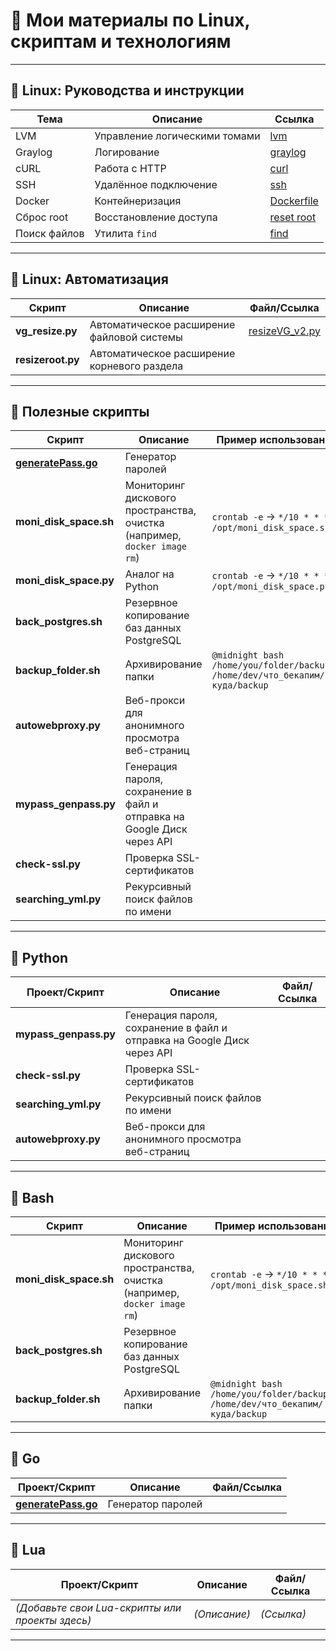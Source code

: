 # 📂 Мои материалы по Linux, скриптам и технологиям

---

## 📌 Linux: Руководства и инструкции

| Тема       | Описание                     | Ссылка                                                                 |
|------------|------------------------------|------------------------------------------------------------------------|
| LVM        | Управление логическими томами | [lvm](https://github.com/suharevA/my/blob/main/lvm)                  |
| Graylog    | Логирование                  | [graylog](https://github.com/suharevA/my/blob/main/graylog)          |
| cURL       | Работа с HTTP                | [curl](https://github.com/suharevA/my/blob/main/curl)                |
| SSH        | Удалённое подключение         | [ssh](https://github.com/suharevA/my/blob/main/ssh)                  |
| Docker     | Контейнеризация              | [Dockerfile](https://github.com/suharevA/my/blob/main/Dockerfile)     |
| Сброс root | Восстановление доступа       | [reset root](https://github.com/suharevA/my/blob/main/resetroot)      |
| Поиск файлов | Утилита `find`             | [find](https://github.com/suharevA/my/blob/main/find)                |

---

## 📌 Linux: Автоматизация

| Скрипт               | Описание                              | Файл/Ссылка                          |
|----------------------|---------------------------------------|---------------------------------------|
| **vg_resize.py**     | Автоматическое расширение файловой системы | [resizeVG_v2.py](automation/resizeVG_v2.py) |
| **resizeroot.py**    | Автоматическое расширение корневого раздела |                                       |

---

## 📌 Полезные скрипты

| Скрипт                     | Описание                                                                 | Пример использования/Запуск         |
|----------------------------|--------------------------------------------------------------------------|--------------------------------------|
| **[generatePass.go](generatePass.go)** | Генератор паролей                                                        |                                      |
| **moni_disk_space.sh**     | Мониторинг дискового пространства, очистка (например, `docker image rm`) | `crontab -e` → `*/10 * * * * /opt/moni_disk_space.sh` |
| **moni_disk_space.py**     | Аналог на Python                                                         | `crontab -e` → `*/10 * * * * /opt/moni_disk_space.py` |
| **back_postgres.sh**       | Резервное копирование баз данных PostgreSQL                              |                                      |
| **backup_folder.sh**       | Архивирование папки                                                     | `@midnight bash /home/you/folder/backup_folder.sh /home/dev/что_бекапим/ /home/куда/backup` |
| **autowebproxy.py**        | Веб-прокси для анонимного просмотра веб-страниц                          |                                      |
| **mypass_genpass.py**      | Генерация пароля, сохранение в файл и отправка на Google Диск через API |                                      |
| **check-ssl.py**           | Проверка SSL-сертификатов                                                |                                      |
| **searching_yml.py**       | Рекурсивный поиск файлов по имени                                        |                                      |

---

## 🐍 Python

| Проект/Скрипт          | Описание                                                                 | Файл/Ссылка                          |
|------------------------|--------------------------------------------------------------------------|---------------------------------------|
| **mypass_genpass.py**  | Генерация пароля, сохранение в файл и отправка на Google Диск через API |                                       |
| **check-ssl.py**       | Проверка SSL-сертификатов                                                |                                       |
| **searching_yml.py**   | Рекурсивный поиск файлов по имени                                        |                                       |
| **autowebproxy.py**    | Веб-прокси для анонимного просмотра веб-страниц                          |                                       |

---

## 📜 Bash

| Скрипт                     | Описание                                                                 | Пример использования/Запуск         |
|----------------------------|--------------------------------------------------------------------------|--------------------------------------|
| **moni_disk_space.sh**     | Мониторинг дискового пространства, очистка (например, `docker image rm`) | `crontab -e` → `*/10 * * * * /opt/moni_disk_space.sh` |
| **back_postgres.sh**       | Резервное копирование баз данных PostgreSQL                              |                                      |
| **backup_folder.sh**       | Архивирование папки                                                     | `@midnight bash /home/you/folder/backup_folder.sh /home/dev/что_бекапим/ /home/куда/backup` |

---

## 🦊 Go

| Проект/Скрипт          | Описание                     | Файл/Ссылка                          |
|------------------------|------------------------------|---------------------------------------|
| **[generatePass.go](generatePass.go)** | Генератор паролей |                                       |

---

## 🌙 Lua

| Проект/Скрипт          | Описание                     | Файл/Ссылка                          |
|------------------------|------------------------------|---------------------------------------|
| *(Добавьте свои Lua-скрипты или проекты здесь)* | *(Описание)* | *(Ссылка)* |

---
